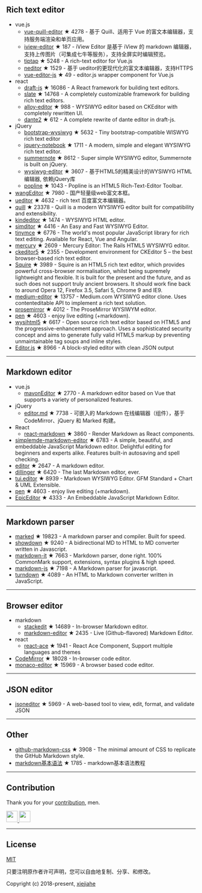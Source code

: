 ## Rich text editor- vue.js  - [vue-quill-editor](https://github.com/surmon-china/vue-quill-editor) ★ 4278 - 基于 Quill、适用于 Vue 的富文本编辑器，支持服务端渲染和单页应用。  - [iview-editor](https://github.com/iview/iview-editor) ★ 187 - iView Editor 是基于 iView 的 markdown 编辑器，支持上传图片（可集成七牛等服务），支持全屏实时编辑预览。  - [tiptap](https://github.com/heyscrumpy/tiptap) ★ 5248 - A rich-text editor for Vue.js  - [neditor](https://github.com/notadd/neditor) ★ 1529 - 基于 ueditor的更现代化的富文本编辑器，支持HTTPS  - [vue-editor-js](https://github.com/ChangJoo-Park/vue-editor-js) ★ 49 - editor.js wrapper component for Vue.js- react  - [draft-js](https://github.com/facebook/draft-js) ★ 16086 - A React framework for building text editors.  - [slate](https://github.com/ianstormtaylor/slate) ★ 14768 - A completely customizable framework for building rich text editors.  - [alloy-editor](https://github.com/liferay/alloy-editor/) ★ 988 - WYSIWYG editor based on CKEditor with completely rewritten UI.  - [dante2](https://github.com/michelson/dante2) ★ 612 - A complete rewrite of dante editor in draft-js.- jQuery  - [bootstrap-wysiwyg](https://github.com/mindmup/bootstrap-wysiwyg/) ★ 5632 - Tiny bootstrap-compatible WISWYG rich text editor  - [jquery-notebook](https://github.com/raphaelcruzeiro/jquery-notebook) ★ 1711 - A modern, simple and elegant WYSIWYG rich text editor.  - [summernote](https://github.com/summernote/summernote) ★ 8612 - Super simple WYSIWYG editor, Summernote is built on jQuery.  - [wysiwyg-editor](https://github.com/froala/wysiwyg-editor) ★ 3607 - 基于HTML5的精美设计的WYSIWYG HTML编辑器, 依赖jQuery库  - [popline](https://github.com/kenshin54/popline) ★ 1043 - Popline is an HTML5 Rich-Text-Editor Toolbar.- [wangEditor](https://github.com/wangfupeng1988/wangEditor) ★ 7980 - 国产轻量级web富文本框。- [ueditor](https://github.com/fex-team/ueditor) ★ 4632 - rich text 百度富文本编辑器。- [quill](https://github.com/quilljs/quill) ★ 23378 - Quill is a modern WYSIWYG editor built for compatibility and extensibility.- [kindeditor](https://github.com/kindsoft/kindeditor) ★ 1474 - WYSIWYG HTML editor.- [simditor](https://github.com/mycolorway/simditor) ★ 4416 - An Easy and Fast WYSIWYG Editor.- [tinymce](https://github.com/tinymce/tinymce) ★ 6776 - The world's most popular JavaScript library for rich text editing. Available for React, Vue and Angular.- [mercury](https://github.com/jejacks0n/mercury) ★ 2609 - Mercury Editor: The Rails HTML5 WYSIWYG editor.- [ckeditor5](https://github.com/ckeditor/ckeditor5) ★ 2355 - Development environment for CKEditor 5 – the best browser-based rich text editor.- [Squire](https://github.com/neilj/Squire) ★ 3989 - Squire is an HTML5 rich text editor, which provides powerful cross-browser normalisation, whilst being supremely lightweight and flexible. It is built for the present and the future, and as such does not support truly ancient browsers. It should work fine back to around Opera 12, Firefox 3.5, Safari 5, Chrome 9 and IE9.- [medium-editor](https://github.com/yabwe/medium-editor) ★ 13757 - Medium.com WYSIWYG editor clone. Uses contenteditable API to implement a rich text solution.- [prosemirror](https://github.com/ProseMirror/prosemirror) ★ 4012 - The ProseMirror WYSIWYM editor.- [pen](https://github.com/sofish/pen) ★ 4603 - enjoy live editing (+markdown).- [wysihtml5](https://github.com/xing/wysihtml5) ★ 6617 - Open source rich text editor based on HTML5 and the progressive-enhancement approach. Uses a sophisticated security concept and aims to generate fully valid HTML5 markup by preventing unmaintainable tag soups and inline styles.- [Editor.js](https://github.com/codex-team/editor.js) ★ 8966 - A block-styled editor with clean JSON output---## Markdown editor- vue.js  - [mavonEditor](https://github.com/hinesboy/mavonEditor) ★ 2770 -   A markdown editor based on Vue that supports a variety of personalized features.- jQuery  - [editor.md](https://github.com/pandao/editor.md) ★ 7738 - 可嵌入的 Markdown 在线编辑器（组件），基于 CodeMirror、jQuery 和 Marked 构建。- React  - [react-markdown](https://github.com/rexxars/react-markdown) ★ 3860 - Render Markdown as React components.- [simplemde-markdown-editor](https://github.com/sparksuite/simplemde-markdown-editor) ★ 6783 -  A simple, beautiful, and embeddable JavaScript Markdown editor. Delightful editing for beginners and experts alike. Features built-in autosaving and spell checking.- [editor](https://github.com/lepture/editor) ★ 2647 - A markdown editor.- [dillinger](https://github.com/joemccann/dillinger) ★ 6420 - The last Markdown editor, ever.- [tui.editor](https://github.com/nhnent/tui.editor) ★ 8939 - Markdown WYSIWYG Editor. GFM Standard + Chart & UML Extensible.- [pen](https://github.com/sofish/pen) ★ 4603 - enjoy live editing (+markdown).- [EpicEditor](https://github.com/OscarGodson/EpicEditor) ★ 4333 - An Embeddable JavaScript Markdown Editor.---## Markdown parser- [marked](https://github.com/markedjs/marked) ★ 19823 - A markdown parser and compiler. Built for speed.- [showdown](https://github.com/showdownjs/showdown) ★ 9240 - A bidirectional MD to HTML to MD converter written in Javascript.- [markdown-it](https://github.com/markdown-it/markdown-it) ★ 7663 - Markdown parser, done right. 100% CommonMark support, extensions, syntax plugins & high speed.- [markdown-js](https://github.com/evilstreak/markdown-js) ★ 7198 - A Markdown parser for javascript.- [turndown](https://github.com/domchristie/turndown) ★ 4089 - An HTML to Markdown converter written in JavaScript.---## Browser editor- markdown  - [stackedit](https://github.com/benweet/stackedit) ★ 14689 - In-browser Markdown editor.  - [markdown-editor](https://github.com/jbt/markdown-editor) ★ 2435 - Live (Github-flavored) Markdown Editor.- react  - [react-ace](https://github.com/securingsincity/react-ace) ★ 1941 - React Ace Component, Support multiple languages and themes- [CodeMirror](https://github.com/codemirror/CodeMirror) ★ 18028 - In-browser code editor.- [monaco-editor](https://github.com/Microsoft/monaco-editor) ★ 15969 - A browser based code editor.---## JSON editor- [jsoneditor](https://github.com/josdejong/jsoneditor) ★ 5969 - A web-based tool to view, edit, format, and validate JSON---## Other- [github-markdown-css](https://github.com/sindresorhus/github-markdown-css) ★ 3908 - The minimal amount of CSS to replicate the GitHub Markdown style.- [markdown基本语法](https://github.com/younghz/Markdown) ★ 1785 - markdown基本语法教程---## ContributionThank you for your [contribution](https://github.com/xjh22222228/awesome-web-editor/issues), men.<a href="https://github.com/1c7/">  <img src="https://avatars1.githubusercontent.com/u/1804755?s=460&v=4" width="30px" height="30px" /></a><a href="https://github.com/ChangJoo-Park/">  <img src="https://avatars1.githubusercontent.com/u/1451365?s=460&v=4" width="30px" height="30px" /></a>---## License[MIT](https://opensource.org/licenses/MIT)只要注明原作者许可声明，您可以自由地复制、分享、和修改。Copyright (c) 2018-present, [xiejiahe](https://github.com/xjh22222228)